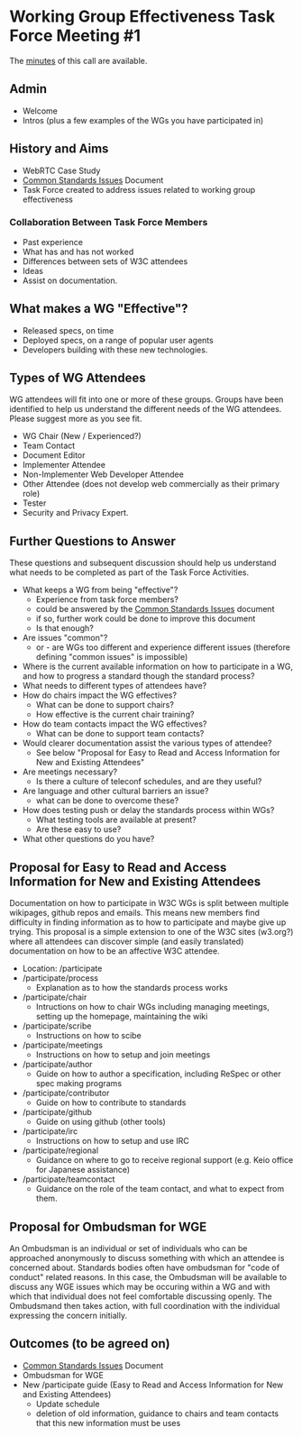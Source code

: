 # Working Group Effectiveness Task Force Meeting #1

The [minutes](https://www.w3.org/2017/09/05-wge-minutes.html) of this call are available.

## Admin
* Welcome
* Intros (plus a few examples of the WGs you have participated in)

## History and Aims
* WebRTC Case Study
* [Common Standards Issues](https://github.com/w3c/wg-effectiveness/blob/master/CSI.md) Document
* Task Force created to address issues related to working group effectiveness

### Collaboration Between Task Force Members
* Past experience
* What has and has not worked
* Differences between sets of W3C attendees 
* Ideas
* Assist on documentation.

## What makes a WG "Effective"?
* Released specs, on time
* Deployed specs, on a range of popular user agents
* Developers building with these new technologies.

## Types of WG Attendees
WG attendees will fit into one or more of these groups. Groups have been identified to help us understand the different needs of the WG attendees. Please suggest more as you see fit.

* WG Chair (New / Experienced?)
* Team Contact
* Document Editor
* Implementer Attendee
* Non-Implementer Web Developer Attendee
* Other Attendee (does not develop web commercially as their primary role)
* Tester
* Security and Privacy Expert.

## Further Questions to Answer
These questions and subsequent discussion should help us understand what needs to be completed as part of the Task Force Activities. 

* What keeps a WG from being "effective"?
  * Experience from task force members?
  * could be answered by the [Common Standards Issues](https://github.com/w3c/wg-effectiveness/blob/master/CSI.md) document
  * if so, further work could be done to improve this document
  * Is that enough?
* Are issues "common"?
  * or - are WGs too different and experience different issues (therefore defining "common issues" is impossible)
* Where is the current available information on how to participate in a WG, and how to progress a standard though the standard process?
* What needs to different types of attendees have?
* How do chairs impact the WG effectives?
  * What can be done to support chairs?
  * How effective is the current chair training?
* How do team contacts impact the WG effectives?
  * What can be done to support team contacts?
* Would clearer documentation assist the various types of attendee?
  * See below "Proposal for Easy to Read and Access Information for New and Existing Attendees"
* Are meetings necessary?
  * Is there a culture of teleconf schedules, and are they useful?
* Are language and other cultural barriers an issue?
  * what can be done to overcome these?
* How does testing push or delay the standards process within WGs?
  * What testing tools are available at present?
  * Are these easy to use?
* What other questions do you have?

## Proposal for Easy to Read and Access Information for New and Existing Attendees
Documentation on how to participate in W3C WGs is split between multiple wikipages, github repos and emails. This means new members find difficulty in finding information as to how to participate and maybe give up trying. This proposal is a simple extension to one of the W3C sites (w3.org?) where all attendees can discover simple (and easily translated) documentation on how to be an affective W3C attendee.

* Location: /participate
* /participate/process
  * Explanation as to how the standards process works
* /participate/chair
  * Intructions on how to chair WGs including managing meetings, setting up the homepage, maintaining the wiki
* /participate/scribe
  * Instructions on how to scibe
* /participate/meetings
  * Instructions on how to setup and join meetings
* /participate/author
  * Guide on how to author a specification, including ReSpec or other spec making programs
* /participate/contributor
  * Guide on how to contribute to standards
* /participate/github
  * Guide on using github (other tools)
* /participate/irc
  * Instructions on how to setup and use IRC
* /participate/regional
  * Guidance on where to go to receive regional support (e.g. Keio office for Japanese assistance)
* /participate/teamcontact
  * Guidance on the role of the team contact, and what to expect from them.

## Proposal for Ombudsman for WGE
An Ombudsman is an individual or set of individuals who can be approached anonymously to discuss something with which an attendee is concerned about. Standards bodies often have ombudsman for "code of conduct" related reasons. In this case, the Ombudsman will be available to discuss any WGE issues which may be occuring within a WG and with which that individual does not feel comfortable discussing openly. The Ombudsmand then takes action, with full coordination with the individual expressing the concern initially. 

## Outcomes (to be agreed on)
* [Common Standards Issues](https://github.com/w3c/wg-effectiveness/blob/master/CSI.md) Document
* Ombudsman for WGE
* New /participate guide (Easy to Read and Access Information for New and Existing Attendees)
  * Update schedule 
  * deletion of old information, guidance to chairs and team contacts that this new information must be uses






